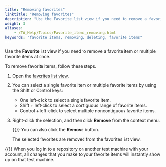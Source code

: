 ```yaml
--- 
title: "Removing favorites"
linktitle: "Removing favorites"
description: "Use the Favorite list view if you need to remove a favorite item or multiple favorite items at once."
weight: 3
aliases: 
    - /TA_Help/Topics/Favorite_items_removing.html
keywords: "favorite items, removing, deleting, favorite items"
---
```


Use the **Favorite** list view if you need to remove a favorite item or multiple favorite items at once.

To remove favorite items, follow these steps.

1.  Open the [favorites list view](/user-guide/projects-and-project-items/project-items/list-view/favorite-list-view/opening-the-favorite-list-view).

2.  You can select a single favorite item or multiple favorite items by using the Shift or Control keys:

    -   One left-click to select a single favorite item.
    -   Shift + left-click to select a contiguous range of favorite items.
    -   Control + left-click to select multiple noncontiguous favorite items.
3.  Right-click the selection, and then click **Remove** from the context menu.

    {{<tip>}} You can also click the **Remove** button.

    The selected favorites are removed from the favorites list view.


{{<note>}} When you log in to a repository on another test machine with your account, all changes that you make to your favorite items will instantly show up on that test machine.



